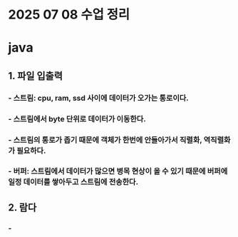 # 2025 07 08 수업 정리
# java
## 1. 파일 입출력
### - 스트림: cpu, ram, ssd 사이에 데이터가 오가는 통로이다.
### - 스트림에서 byte 단위로 데이터가 이동한다.
### - 스트림의 통로가 좁기 때문에 객체가 한번에 안들아가서 직렬화, 역직렬화가 필요하다.
### - 버퍼: 스트림에서 데이터가 많으면 병목 현상이 올 수 있기 때문에 버퍼에 일정 데이터를 쌓아두고 스트림에 전송한다.
## 2. 람다
### - 
